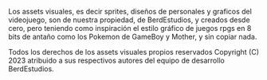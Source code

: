 Los assets visuales, es decir sprites, diseños de personales y graficos del videojuego, son de nuestra propiedad, de BerdEstudios, y creados desde cero, pero teniendo como inspiración el estilo gráfico de juegos rpgs en 8 bits de antaño como los Pokemon de GameBoy y Mother, y sin copiar nada.

Todos los derechos de los assets visuales propios reservados Copyright (C) 2023 atribuido a sus respectivos autores del equipo de desarrollo BerdEstudios.